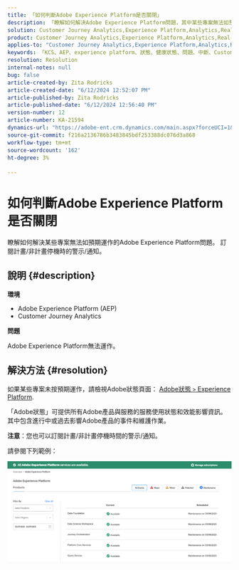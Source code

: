 ```yaml
---
title: 「如何判斷Adobe Experience Platform是否關閉」
description: 「瞭解如何解決Adobe Experience Platform問題，其中某些專案無法如預期運作。 訂閱計畫/非計畫停機時的警示/通知」
solution: Customer Journey Analytics,Experience Platform,Analytics,Real-Time Customer Data Platform
product: Customer Journey Analytics,Experience Platform,Analytics,Real-Time Customer Data Platform
applies-to: "Customer Journey Analytics,Experience Platform,Analytics,Real-Time Customer Data Platform"
keywords: 「KCS、AEP、experience platform、狀態、健康狀態、問題、中斷、Customer Journey Analytics、experience platform中斷」
resolution: Resolution
internal-notes: null
bug: false
article-created-by: Zita Rodricks
article-created-date: "6/12/2024 12:52:07 PM"
article-published-by: Zita Rodricks
article-published-date: "6/12/2024 12:56:40 PM"
version-number: 12
article-number: KA-21594
dynamics-url: "https://adobe-ent.crm.dynamics.com/main.aspx?forceUCI=1&pagetype=entityrecord&etn=knowledgearticle&id=9ea15e8e-ba28-ef11-840b-000d3a372703"
source-git-commit: f216a2136786b3483845bdf253388dc076d3a868
workflow-type: tm+mt
source-wordcount: '162'
ht-degree: 3%

---
```


# 如何判斷Adobe Experience Platform是否關閉


瞭解如何解決某些專案無法如預期運作的Adobe Experience Platform問題。 訂閱計畫/非計畫停機時的警示/通知。

## 說明 {#description}


<b>環境</b>

- Adobe Experience Platform (AEP)
- Customer Journey Analytics


<b>問題</b>

Adobe Experience Platform無法運作。


## 解決方法 {#resolution}


如果某些專案未按預期運作，請檢視Adobe狀態頁面： [Adobe狀態 `>`  Experience Platform](https://status.adobe.com/cloud/experience_platform#/).

「Adobe狀態」可提供所有Adobe產品與服務的服務使用狀態和效能影響資訊。 其中包含進行中或過去影響Adobe產品的事件和維護作業。

<b>注意</b>：您也可以訂閱計畫/非計畫停機時間的警示/通知。

請參閱下列範例：

![](assets/dc4ebf6a-94b6-ed11-83fe-6045bd006a22.png)
